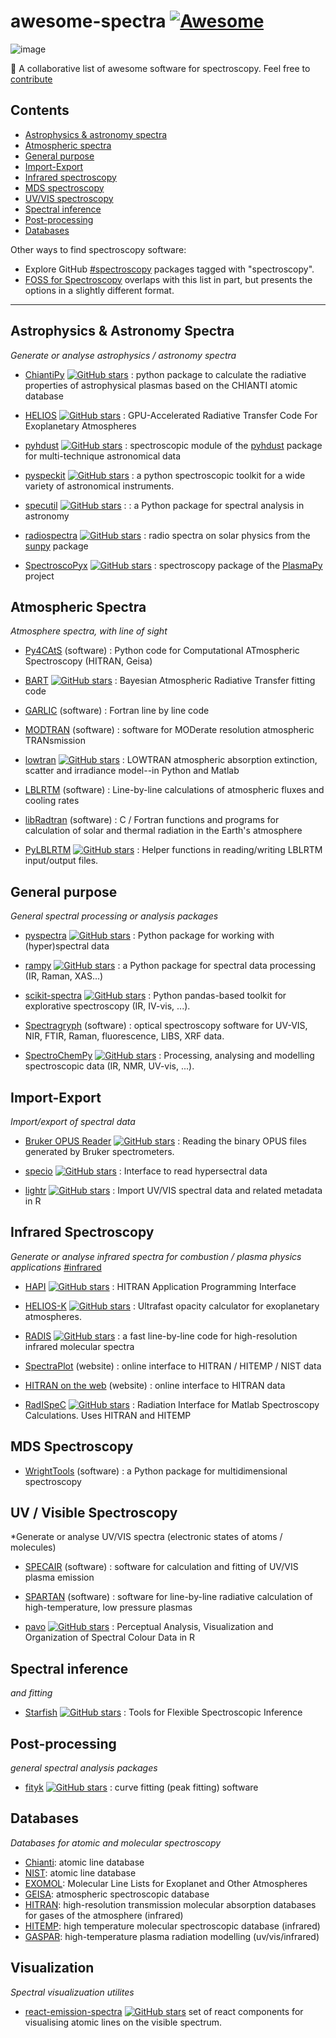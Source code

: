 # awesome-spectra  [![Awesome](https://cdn.rawgit.com/sindresorhus/awesome/d7305f38d29fed78fa85652e3a63e154dd8e8829/media/badge.svg)](https://github.com/sindresorhus/awesome)

![image](https://github.com/erwanp/awesome-spectra/assets/16088743/9f172215-c2ec-4049-b46c-90fbdb00f8c7)

🌈 A collaborative list of awesome software for spectroscopy. Feel free to [contribute](./CONTRIBUTING.md)


## Contents

* [Astrophysics & astronomy spectra](#astrophysics--astronomy-spectra)
* [Atmospheric spectra](#atmospheric-spectra)
* [General purpose](#general-purpose)
* [Import-Export](#import-export)
* [Infrared spectroscopy](#infrared-spectroscopy)
* [MDS spectroscopy](#mds-spectroscopy)
* [UV/VIS spectroscopy](#uv--visible-spectroscopy)
* [Spectral inference](#spectral-inference)
* [Post-processing](#post-processing)
* [Databases](#databases)

Other ways to find spectroscopy software:

* Explore GitHub [#spectroscopy](https://github.com/topics/spectroscopy) packages tagged with "spectroscopy".
* [FOSS for Spectroscopy](https://bryanhanson.github.io/FOSS4Spectroscopy/) overlaps with this list in part, but presents the options in a slightly different format.




---

## Astrophysics & Astronomy Spectra

*Generate or analyse astrophysics / astronomy spectra*

- [ChiantiPy](https://github.com/chianti-atomic/ChiantiPy)
  [![GitHub stars](https://img.shields.io/github/stars/chianti-atomic/ChiantiPy.svg?style=social&label=)](
  https://github.com/chianti-atomic/ChiantiPy/stargazers/)
  : python package to calculate the radiative properties of astrophysical
  plasmas based on the CHIANTI atomic database

- [HELIOS](https://github.com/exoclime/helios)
  [![GitHub stars](https://img.shields.io/github/stars/exoclime/helios.svg?style=social&label=)](
  https://github.com/exoclime/helios/stargazers/)
  : GPU-Accelerated Radiative Transfer Code For Exoplanetary Atmospheres

- [pyhdust](https://pyhdust.readthedocs.io/en/latest/spectools.html#module-pyhdust.spectools)
  [![GitHub stars](https://img.shields.io/github/stars/danmoser/pyhdust.svg?style=social&label=)](
  https://github.com/danmoser/pyhdust/stargazers/)
  : spectroscopic module of the [pyhdust](https://github.com/danmoser/pyhdust) package for multi-technique astronomical data

- [pyspeckit](https://github.com/pyspeckit/pyspeckit)
  [![GitHub stars](https://img.shields.io/github/stars/pyspeckit/pyspeckit.svg?style=social&label=)](
  https://github.com/pyspeckit/pyspeckit/stargazers/)
  : a python spectroscopic toolkit for a wide variety of astronomical instruments.

- [specutil](https://github.com/astropy/specutils)
  [![GitHub stars](https://img.shields.io/github/stars/astropy/specutils.svg?style=social&label=)](
  https://github.com/astropy/specutils/stargazers/) :
  : a Python package for spectral analysis in astronomy

- [radiospectra](https://github.com/sunpy/radiospectra)
  [![GitHub stars](https://img.shields.io/github/stars/sunpy/radiospectra.svg?style=social&label=)](
  https://github.com/sunpy/radiospectra/stargazers/)
  : radio spectra on solar physics from the [sunpy](https://github.com/sunpy/sunpy) package

- [SpectroscoPyx](https://github.com/PlasmaPy/SpectroscoPyx)
  [![GitHub stars](https://img.shields.io/github/stars/PlasmaPy/SpectroscoPyx.svg?style=social&label=)](
  https://github.com/PlasmaPy/SpectroscoPyx/stargazers/)
  : spectroscopy package of the [PlasmaPy](https://github.com/PlasmaPy/PlasmaPy) project


## Atmospheric Spectra

*Atmosphere spectra, with line of sight*

- [Py4CAtS](https://atmos.eoc.dlr.de/tools/Py4CAtS/)
  (software)
  : Python code for Computational ATmospheric Spectroscopy (HITRAN, Geisa)

- [BART](https://github.com/exosports/BART)
  [![GitHub stars](https://img.shields.io/github/stars/exosports/BART.svg?style=social&label=)](
  https://github.com/exosports/BART/stargazers/)
  : Bayesian Atmospheric Radiative Transfer fitting code

- [GARLIC](https://www.sciencedirect.com/science/article/pii/S0022407313004731?via%3Dihub)
  (software)
  : Fortran line by line code

- [MODTRAN](http://modtran.spectral.com/)
  (software)
  : software for MODerate resolution atmospheric TRANsmission

- [lowtran](https://github.com/space-physics/lowtran)
  [![GitHub stars](https://img.shields.io/github/stars/space-physics/lowtran.svg?style=social&label=)](
  https://github.com/space-physics/lowtran/stargazers/)
  : LOWTRAN atmospheric absorption extinction, scatter and irradiance model--in Python and Matlab

- [LBLRTM](http://rtweb.aer.com/lblrtm_code.html)
  (software)
  : Line-by-line calculations of atmospheric fluxes and cooling rates

- [libRadtran](http://www.libradtran.org/doku.php)
  (software)
  : C / Fortran functions and programs for calculation of solar and thermal radiation in the Earth\'s atmosphere

- [PyLBLRTM](https://github.com/wblumberg/PyLBLRTM)
  [![GitHub stars](https://img.shields.io/github/stars/wblumberg/PyLBLRTM.svg?style=social&label=)](
  https://github.com/wblumberg/PyLBLRTM/stargazers/)
  : Helper functions in reading/writing LBLRTM input/output files.

## General purpose

*General spectral processing or analysis packages*
  
- [pyspectra](https://github.com/ibcp/pyspectra)
  [![GitHub stars](https://img.shields.io/github/stars/ibcp/pyspectra.svg?style=social&label=)](
  https://github.com/ibcp/pyspectra/stargazers/)
  : Python package for working with (hyper)spectral data
  
- [rampy](https://github.com/charlesll/rampy)
  [![GitHub stars](https://img.shields.io/github/stars/charlesll/rampy.svg?style=social&label=)](
  https://github.com/charlesll/rampy/stargazers/)
  : a Python package for spectral data processing (IR, Raman, XAS\...)
  
- [scikit-spectra](https://github.com/hugadams/scikit-spectra)
  [![GitHub stars](https://img.shields.io/github/stars/hugadams/scikit-spectra.svg?style=social&label=)](
  https://github.com/hugadams/scikit-spectra/stargazers/)
  : Python pandas-based toolkit for explorative spectroscopy (IR, IV-vis, ...).

- [Spectragryph](https://www.effemm2.de/spectragryph/index.html)
  (software)
  : optical spectroscopy software for UV-VIS, NIR, FTIR, Raman, fluorescence, LIBS, XRF data. 
  
- [SpectroChemPy](https://www.spectrochempy.fr/)
  [![GitHub stars](https://img.shields.io/github/stars/spectrochempy/spectrochempy.svg?style=social&label=)](
  https://github.com/spectrochempy/spectrochempy/stargazers)
  : Processing, analysing and modelling spectroscopic data (IR, NMR, UV-vis, ...).

  
## Import-Export

*Import/export of spectral data* 

- [Bruker OPUS Reader](https://github.com/qedsoftware/brukeropusreader)
  [![GitHub stars](https://img.shields.io/github/stars/qedsoftware/brukeropusreader.svg?style=social&label=)](
  https://github.com/qedsoftware/brukeropusreader/stargazers/)
  : Reading the binary OPUS files generated by Bruker spectrometers.
  
- [specio](https://github.com/paris-saclay-cds/specio)
  [![GitHub stars](https://img.shields.io/github/stars/paris-saclay-cds/specio.svg?style=social&label=)](
  https://github.com/paris-saclay-cds/specio/stargazers/)
  : Interface to read hypersectral data

- [lightr](https://github.com/ropensci/lightr)
  [![GitHub stars](https://img.shields.io/github/stars/ropensci/lightr.svg?style=social&label=)](
  https://github.com/ropensci/lightr/stargazers)
  : Import UV/VIS spectral data and related metadata in R

## Infrared Spectroscopy

*Generate or analyse infrared spectra for combustion / plasma physics applications*  [#infrared](https://github.com/topics/infrared)

- [HAPI](https://github.com/hitranonline/hapi)
  [![GitHub stars](https://img.shields.io/github/stars/hitranonline/hapi.svg?style=social&label=)](
  https://github.com/hitranonline/hapi/stargazers/)
  : HITRAN Application Programming Interface

- [HELIOS-K](https://github.com/exoclime/HELIOS-K)
  [![GitHub stars](https://img.shields.io/github/stars/exoclime/HELIOS-K.svg?style=social&label=)](
  https://github.com/exoclime/HELIOS-K/stargazers/)
  : Ultrafast opacity calculator for exoplanetary atmospheres.

- [RADIS](https://github.com/radis/radis)
  [![GitHub stars](https://img.shields.io/github/stars/radis/radis.svg?style=social&label=)](
  https://github.com/radis/radis/stargazers/)
  : a fast line-by-line code for high-resolution infrared molecular spectra

- [SpectraPlot](http://www.spectraplot.com/)
  (website)
  : online interface to HITRAN / HITEMP / NIST data  

- [HITRAN on the web](http://hitran.iao.ru/molecule/simlaunch)
  (website)
  : online interface to HITRAN data

- [RadISpeC](https://github.com/BEAKH/RadISpeC)
  [![GitHub stars](https://img.shields.io/github/stars/BEAKH/RadISpeC.svg?style=social&label=)](
  https://github.com/BEAKH/RadISpeC/stargazers/)
  : Radiation Interface for Matlab Spectroscopy Calculations. Uses HITRAN and HITEMP


## MDS Spectroscopy

- [WrightTools](https://joss.theoj.org/papers/a82637112ac3e03df961d4494bc927d4)
  (software)
  : a Python package for multidimensional spectroscopy


## UV / Visible Spectroscopy

*Generate or analyse UV/VIS spectra (electronic states of atoms / molecules)

- [SPECAIR](http://www.specair-radiation.net/)
  (software)
  : software for calculation and fitting of UV/VIS plasma emission

- [SPARTAN](http://esther.ist.utl.pt/spartan/)
  (software)
  : software for line-by-line radiative calculation of high-temperature, low pressure plasmas

- [pavo](https://github.com/rmaia/pavo)
  [![GitHub stars](https://img.shields.io/github/stars/rmaia/pavo.svg?style=social&label=)](
  https://github.com/rmaia/pavo/stargazers/)
  : Perceptual Analysis, Visualization and Organization of Spectral Colour Data in R

## Spectral inference

*and fitting*

- [Starfish](https://github.com/iancze/Starfish)
  [![GitHub stars](https://img.shields.io/github/stars/iancze/Starfish.svg?style=social&label=)](
  https://github.com/iancze/Starfish/stargazers/)
  : Tools for Flexible Spectroscopic Inference


## Post-processing

*general spectral analysis packages*

- [fityk](https://github.com/wojdyr/fityk)
  [![GitHub stars](https://img.shields.io/github/stars/wojdyr/fityk.svg?style=social&label=)](
  https://github.com/wojdyr/fityk/stargazers/)
  : curve fitting (peak fitting) software


## Databases

*Databases for atomic and molecular spectroscopy*

- [Chianti](http://www.chiantidatabase.org/): atomic line database
- [NIST](https://www.nist.gov/pml/atomic-spectra-database): atomic line database
- [EXOMOL](http://exomol.com/data/): Molecular Line Lists for Exoplanet and Other Atmospheres
- [GEISA](http://cds-espri.ipsl.upmc.fr/geisa/#): atmospheric spectroscopic database
- [HITRAN](http://hitran.org/): high-resolution transmission molecular absorption databases for gases of the atmosphere (infrared)
- [HITEMP](https://hitran.org/hitemp/): high temperature molecular spectroscopic database (infrared)
- [GASPAR](http://esther.ist.utl.pt/gaspar/): high-temperature plasma radiation modelling (uv/vis/infrared)

## Visualization

*Spectral visualizuation utilites*

- [react-emission-spectra](https://github.com/Rested/react-emission-spectra)
  [![GitHub stars](https://img.shields.io/github/stars/Rested/react-emission-spectra.svg?style=social&label=)](
  https://github.com/Rested/react-emission-spectra/stargazers/)
  set of react components for visualising atomic lines on the visible spectrum.
